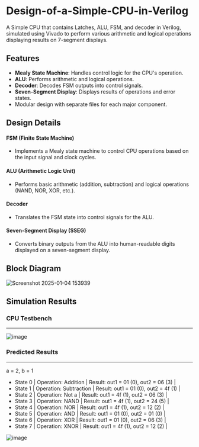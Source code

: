 # Design-of-a-Simple-CPU-in-Verilog
A Simple CPU that contains Latches, ALU, FSM, and decoder in Verilog, simulated using Vivado to perform various arithmetic and logical operations displaying results on 7-segment displays.

## Features
- **Mealy State Machine**: Handles control logic for the CPU's operation.
- **ALU**: Performs arithmetic and logical operations.
- **Decoder**: Decodes FSM outputs into control signals.
- **Seven-Segment Display**: Displays results of operations and error states.
- Modular design with separate files for each major component.

## Design Details 

#### FSM (Finite State Machine)
- Implements a Mealy state machine to control CPU operations based on the input signal and clock cycles.

#### ALU (Arithmetic Logic Unit)
- Performs basic arithmetic (addition, subtraction) and logical operations (NAND, NOR, XOR, etc.).

#### Decoder
- Translates the FSM state into control signals for the ALU.

#### Seven-Segment Display (SSEG)
- Converts binary outputs from the ALU into human-readable digits displayed on a seven-segment display.

## Block Diagram ##
![Screenshot 2025-01-04 153939](https://github.com/user-attachments/assets/3e093fb4-e86e-40ca-8dec-ac4f7bc88fec)

## Simulation Results

### CPU Testbench ###
_____________________
![image](https://github.com/user-attachments/assets/f610f1e9-f08e-4b80-96b7-f8f26a6ebdaa)
### Predicted Results ###
_________________________
a = 2, b = 1
- State 0 | Operation: Addition | Result: out1 = 01 (0), out2 = 06 (3) |
- State 1 | Operation: Subtraction | Result: out1 = 01 (0), out2 = 4f (1) |
- State 2 | Operation: Not a | Result: out1 = 4f (1), out2 = 06 (3) |
- State 3 | Operation: NAND | Result: out1 = 4f (1), out2 = 24 (5) |
- State 4 | Operation: NOR | Result: out1 = 4f (1), out2 = 12 (2) |
- State 5 | Operation: AND | Result: out1 = 01 (0), out2 = 01 (0) |
- State 6 | Operation: XOR | Result: out1 = 01 (0), out2 = 06 (3) |
- State 7 | Operation: XNOR | Result: out1 = 4f (1), out2 = 12 (2) |
  
![image](https://github.com/user-attachments/assets/2200b3b1-ec0c-44e0-ab00-9f15b2f4a598)

